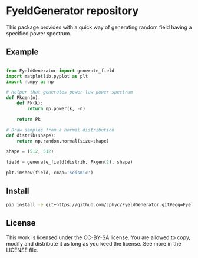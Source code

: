 FyeldGenerator repository
=========================

This package provides with a quick way of generating random field having a specified power spectrum.


Example
-------

```python

from FyeldGenerator import generate_field
import matplotlib.pyplot as plt
import numpy as np

# Helper that generates power-law power spectrum
def Pkgen(n):
    def Pk(k):
        return np.power(k, -n)

    return Pk

# Draw samples from a normal distribution
def distrib(shape):
    return np.random.normal(size=shape)

shape = (512, 512)

field = generate_field(distrib, Pkgen(2), shape)

plt.imshow(field, cmap='seismic')

```

Install
-------
```bash
pip install -e git+https://github.com/cphyc/FyeldGenerator.git#egg=FyeldGenerator
```

License
-------
This work is licensed under the CC-BY-SA license. You are allowed to copy, modify and distribute it as long as you keed the license. See more in the LICENSE file.
